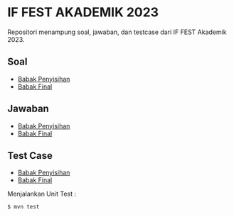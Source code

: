 # IF FEST AKADEMIK 2023

Repositori menampung soal, jawaban, dan testcase dari IF FEST Akademik 2023.

## Soal

- [Babak Penyisihan](https://www.hackerrank.com/penyisihan-if-fest-akademik-2023)
- [Babak Final](https://www.hackerrank.com/final-if-fest-akademik-2023)

## Jawaban

- [Babak Penyisihan](src/main/java/hmif/babak_penyisihan/)
- [Babak Final](src/main/java/hmif/babak_final/)

## Test Case

- [Babak Penyisihan](src/test/java/hmif/babak_penyisihan/)
- [Babak Final](src/test/java/hmif/babak_final/)

Menjalankan Unit Test :
```bash
$ mvn test
```